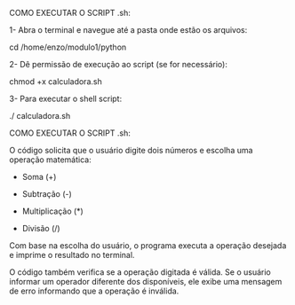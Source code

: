 COMO EXECUTAR O SCRIPT .sh:
 
 1- Abra o terminal e navegue até a pasta onde estão os arquivos: 

cd /home/enzo/modulo1/python
 
2-  Dê permissão de execução ao script (se for necessário):

chmod +x calculadora.sh
 
 3- Para executar o shell script:
 
 ./ calculadora.sh



 COMO EXECUTAR O SCRIPT .sh:
 
 O código solicita que o usuário digite dois números e escolha uma operação matemática:
 
- Soma (+)
  
- Subtração (-)
 
- Multiplicação (*)
  
- Divisão (/)

Com base na escolha do usuário, o programa executa a operação desejada e imprime o resultado no terminal.

O código também verifica se a operação digitada é válida. Se o usuário informar um operador diferente dos disponíveis, ele exibe uma mensagem de erro informando que a operação é inválida.

